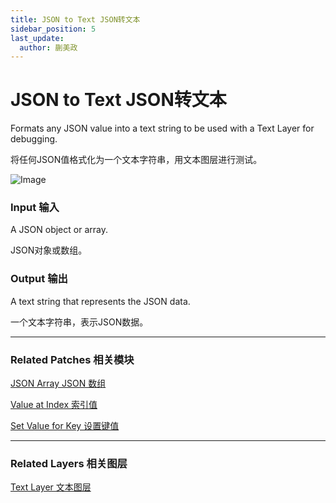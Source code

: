 ```yaml
---
title: JSON to Text JSON转文本
sidebar_position: 5
last_update:
  author: 蒯美政
---
```


# JSON to Text JSON转文本

Formats any JSON value into a text string to be used with a Text Layer for debugging.

将任何JSON值格式化为一个文本字符串，用文本图层进行测试。

![Image](@site/static/img/docs/Data/json-to-text.png)

### Input 输入

A JSON object or array.

JSON对象或数组。

### Output 输出

A text string that represents the JSON data.

一个文本字符串，表示JSON数据。

------

### Related Patches 相关模块

[JSON Array JSON 数组](./JSON%20Array)

[Value at Index 索引值](./Value%20at%20Index)

[Set Value for Key 设置键值](./Set%20Value%20for%20Key)

------

### Related Layers 相关图层

[Text Layer 文本图层](../Layer/Text%20Layer)
